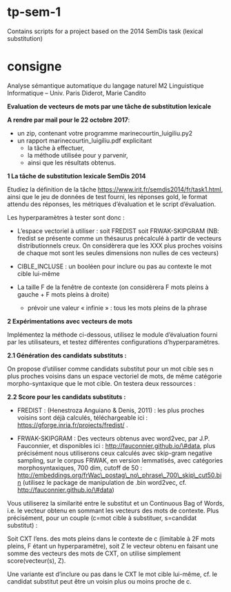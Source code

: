 # tp-sem-1
Contains scripts for a project based on the 2014 SemDis task (lexical substitution)

# consigne
Analyse sémantique automatique du langage naturel M2 Linguistique
Informatique – Univ. Paris Diderot, Marie Candito

**Evaluation de vecteurs de mots par une tâche de substitution lexicale**

**A rendre par mail pour le 22 octobre 2017**:

- un zip, contenant votre programme marinecourtin_luigiliu.py2
- un rapport marinecourtin_luigiliu.pdf explicitant 
	+ la tâche à effectuer, 
	+ la méthode utilisée pour y parvenir, 
	+ ainsi que les résultats obtenus.

**1 La tâche de substitution lexicale SemDis 2014**

Etudiez la définition de la tâche https://www.irit.fr/semdis2014/fr/task1.html, ainsi que le jeu de données de test fourni, les réponses gold, le format attendu des réponses, les métriques d’évaluation et le script d’évaluation.

Les hyperparamètres à tester sont donc :

- L’espace vectoriel à utiliser : soit FREDIST soit FRWAK-SKIPGRAM (NB: fredist se présente comme un thésaurus précalculé à partir de vecteurs distributionnels creux. On considèrera que les XXX plus proches voisins de chaque mot sont les seules dimensions non nulles de ces vecteurs)

- CIBLE_INCLUSE : un booléen pour inclure ou pas au contexte le mot cible lui-même

- La taille F de la fenêtre de contexte (on considèrera F mots pleins à gauche + F mots pleins à droite)
	+ prévoir une valeur « infinie » : tous les mots pleins de la phrase


**2 Expérimentations avec vecteurs de mots**

Implémentez la méthode ci-dessous, utilisez le module d’évaluation fourni par les utilisateurs, et testez différentes configurations d’hyperparamètres.

**2.1 Génération des candidats substituts :**

On propose d’utiliser comme candidats substitut pour un mot cible ses n plus proches voisins dans un espace vectoriel de mots, de même catégorie morpho-syntaxique que le mot cible. On testera deux ressources :

**2.2 Score pour les candidats substituts :**

- FREDIST : (Henestroza Anguiano & Denis, 2011) : les plus proches voisins sont déjà calculés, téléchargeable ici :
https://gforge.inria.fr/projects/fredist/ .

- FRWAK-SKIPGRAM : Des vecteurs obtenus avec word2vec, par J.P. Fauconnier, et disponibles ici : http://fauconnier.github.io/\#data, plus précisément nous utiliserons ceux calculés avec skip-gram negative
sampling, sur le corpus FRWAK, en version lemmatisés, avec catégories morphosyntaxiques, 700 dim, cutoff de 50 :
http://embeddings.org/frWac\_postag\_no\_phrase\_700\_skip\_cut50.bin (utilisez le package de manipulation de .bin word2vec, cf. http://fauconnier.github.io/\#data)

Vous utiliserez la similarité entre le substitut et un Continuous Bag of Words, i.e. le vecteur obtenu en sommant les vecteurs des mots de contexte. Plus précisément, pour un couple (c=mot cible à substituer, s=candidat substitut) :

 Soit CXT l’ens. des mots pleins dans le contexte de c (limitable à 2F mots pleins, F étant un hyperparamètre), soit Z le vecteur obtenu en faisant une somme des vecteurs des mots de CXT, on utilise simplement score(vecteur(s), Z).

Une variante est d’inclure ou pas dans le CXT le mot cible lui-même, cf. le candidat substitut peut être un voisin plus ou moins proche de c.
